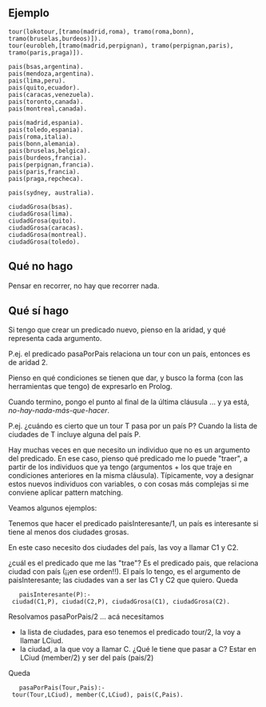 Ejemplo
-------

    tour(lokotour,[tramo(madrid,roma), tramo(roma,bonn), tramo(bruselas,burdeos)]).
    tour(eurobleh,[tramo(madrid,perpignan), tramo(perpignan,paris), tramo(paris,praga)]).

    pais(bsas,argentina).
    pais(mendoza,argentina).
    pais(lima,peru).
    pais(quito,ecuador).
    pais(caracas,venezuela).
    pais(toronto,canada).
    pais(montreal,canada).

    pais(madrid,espania).
    pais(toledo,espania).
    pais(roma,italia).
    pais(bonn,alemania).
    pais(bruselas,belgica).
    pais(burdeos,francia).
    pais(perpignan,francia).
    pais(paris,francia).
    pais(praga,repcheca).

    pais(sydney, australia).

    ciudadGrosa(bsas).
    ciudadGrosa(lima).
    ciudadGrosa(quito).
    ciudadGrosa(caracas).
    ciudadGrosa(montreal).
    ciudadGrosa(toledo).

Qué **no** hago
---------------

Pensar en recorrer, no hay que recorrer nada.

Qué **sí** hago
---------------

Si tengo que crear un predicado nuevo, pienso en la aridad, y qué representa cada argumento.

  
P.ej. el predicado pasaPorPais relaciona un tour con un país, entonces es de aridad 2.

Pienso en qué condiciones se tienen que dar, y busco la forma (con las herramientas que tengo) de expresarlo en Prolog.

  
Cuando termino, pongo el punto al final de la última cláusula ... y ya está, *no-hay-nada-más-que-hacer*.

P.ej. ¿cuándo es cierto que un tour T pasa por un país P? Cuando la lista de ciudades de T incluye alguna del país P.

Hay muchas veces en que necesito un individuo que no es un argumento del predicado. En ese caso, pienso qué predicado me lo puede "traer", a partir de los individuos que ya tengo (argumentos + los que traje en condiciones anteriores en la misma cláusula). Típicamente, voy a designar estos nuevos individuos con variables, o con cosas más complejas si me conviene aplicar pattern matching.

Veamos algunos ejemplos:

  
Tenemos que hacer el predicado paisInteresante/1, un país es interesante si tiene al menos dos ciudades grosas.

En este caso necesito dos ciudades del país, las voy a llamar C1 y C2.

¿cuál es el predicado que me las "trae"? Es el predicado pais, que relaciona ciudad con país (¡¡en ese orden!!). El país lo tengo, es el argumento de paisInteresante; las ciudades van a ser las C1 y C2 que quiero. Queda

`   paisInteresante(P):- ciudad(C1,P), ciudad(C2,P), ciudadGrosa(C1), ciudadGrosa(C2).`

  
Resolvamos pasaPorPais/2 ... acá necesitamos

-   la lista de ciudades, para eso tenemos el predicado tour/2, la voy a llamar LCiud.
-   la ciudad, a la que voy a llamar C. ¿Qué le tiene que pasar a C? Estar en LCiud (member/2) y ser del país (pais/2)

  
Queda

`   pasaPorPais(Tour,Pais):- tour(Tour,LCiud), member(C,LCiud), pais(C,Pais).`
